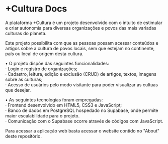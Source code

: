 # +Cultura Docs

A plataforma +Cultura é um projeto desenvolvido com o intuito de estimular e criar autonomia para diversas organizações e povos das mais variadas culturas do planeta.

Este projeto possibilita com que as pessoas possam acessar conteúdos e artigos sobre a cultura de povos locais, sem que estejam no continente, país ou local de origem desta cultura.

• O projeto dispõe das seguintes funcionalidades:  
· Login e registro de organizações;  
· Cadastro, leitura, edição e exclusão (CRUD) de artigos, textos, imagens sobre as culturas;  
· Acesso de usuários pelo modo visitante para poder visualizar as cultuas que desejar.  

• As seguintes tecnologias foram empregadas:  
· Frontend desenvolvido em HTML5, CSS3 e JavaScript;  
· Banco de dados em PostgreSQL hospedado no Supabase, onde permite maior escalabilidade para o projeto.  
· Comunicação com o Supabase ocorre através de códigos com JavaScript.  

Para acessar a aplicação web basta acessar o website contido no "About" deste repositório.